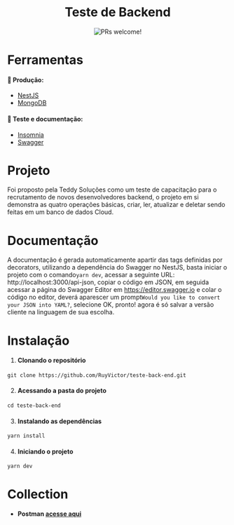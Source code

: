 <h1 align="center">
    Teste de Backend
</h1>

<p align="center">
 <img src="https://img.shields.io/static/v1?label=Version&message=1.0.0&color=ffeb3b&labelColor=000000" alt="PRs welcome!" />
<br>

# Ferramentas
#### 🚀 Produção:
- [NestJS](https://nestjs.com/)
- [MongoDB](https://www.mongodb.com)

#### 👷 Teste e documentação:
- [Insomnia](https://insomnia.rest/)
- [Swagger](https://swagger.io/)

# Projeto

Foi proposto pela Teddy Soluções como um teste de capacitação para o recrutamento de novos desenvolvedores backend, o projeto em si demonstra as quatro operações básicas, criar, ler, atualizar e deletar sendo feitas em um banco de dados Cloud.

# Documentação

A documentação é gerada automaticamente apartir das tags definidas por decorators, utilizando a dependência do Swagger no NestJS, basta iniciar o projeto com o comando```yarn dev```, acessar a seguinte URL: http://localhost:3000/api-json, copiar o código em JSON, em seguida acessar a página do Swagger Editor em https://editor.swagger.io e colar o código no editor, deverá aparescer um prompt```Would you like to convert your JSON into YAML?```, selecione OK, pronto! agora é só salvar a versão cliente na linguagem de sua escolha.

# Instalação
1. #### Clonando o repositório
```git clone https://github.com/RuyVictor/teste-back-end.git```

2. #### Acessando a pasta do projeto
```cd teste-back-end```

3. #### Instalando as dependências
```yarn install```

4. #### Iniciando o projeto
```yarn dev```

# Collection
- #### Postman [acesse aqui](https://documenter.getpostman.com/view/15988720/TzXzCc5N)
